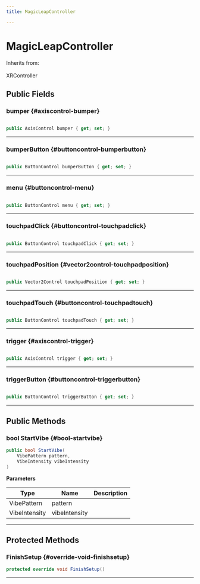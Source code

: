 ```yaml
---
title: MagicLeapController

---
```


# MagicLeapController







Inherits from: <br></br>XRController




## Public Fields

### bumper {#axiscontrol-bumper}

```csharp

public AxisControl bumper { get; set; }

```






-----------

### bumperButton {#buttoncontrol-bumperbutton}

```csharp

public ButtonControl bumperButton { get; set; }

```






-----------

### menu {#buttoncontrol-menu}

```csharp

public ButtonControl menu { get; set; }

```






-----------

### touchpadClick {#buttoncontrol-touchpadclick}

```csharp

public ButtonControl touchpadClick { get; set; }

```






-----------

### touchpadPosition {#vector2control-touchpadposition}

```csharp

public Vector2Control touchpadPosition { get; set; }

```






-----------

### touchpadTouch {#buttoncontrol-touchpadtouch}

```csharp

public ButtonControl touchpadTouch { get; set; }

```






-----------

### trigger {#axiscontrol-trigger}

```csharp

public AxisControl trigger { get; set; }

```






-----------

### triggerButton {#buttoncontrol-triggerbutton}

```csharp

public ButtonControl triggerButton { get; set; }

```






-----------

## Public Methods

### bool StartVibe {#bool-startvibe}

```csharp
public bool StartVibe(
    VibePattern pattern,
    VibeIntensity vibeIntensity
)
```


**Parameters**

| Type | Name  | Description  | 
|--|--|--|
| VibePattern |pattern||
| VibeIntensity |vibeIntensity||






-----------

## Protected Methods

### FinishSetup {#override-void-finishsetup}

```csharp
protected override void FinishSetup()
```






-----------



